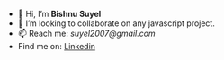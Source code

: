 - 👋 Hi, I’m **Bishnu Suyel**
- 💞️ I’m looking to collaborate on any javascript project.
- 📫 Reach me: _suyel2007@gmail.com_
- Find me on: [Linkedin](https://www.linkedin.com/in/bishnu-suyel)
